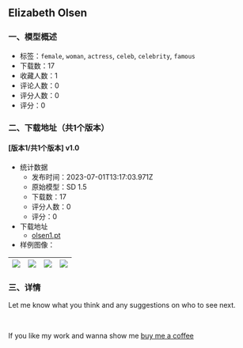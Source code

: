 ## Elizabeth Olsen
### 一、模型概述

- 标签：`female`, `woman`, `actress`, `celeb`, `celebrity`, `famous`
- 下载数：17
- 收藏人数：1
- 评论人数：0
- 评分人数：0
- 评分：0

### 二、下载地址（共1个版本）

#### [版本1/共1个版本] v1.0

- 统计数据
  - 发布时间：2023-07-01T13:17:03.971Z
  - 原始模型：SD 1.5
  - 下载数：17
  - 评分人数：0
  - 评分：0
- 下载地址
  - [olsen1.pt](https://civitai.com/api/download/models/106130)
- 样例图像：

| <img src="https://image.civitai.com/xG1nkqKTMzGDvpLrqFT7WA/1ef557c6-7b40-4134-a758-7c5c27fccf6a/width=450/1326413.jpeg" /> | <img src="https://image.civitai.com/xG1nkqKTMzGDvpLrqFT7WA/82b45188-012a-44d4-82b9-68299d71a3fe/width=450/1326411.jpeg" /> | <img src="https://image.civitai.com/xG1nkqKTMzGDvpLrqFT7WA/25aa3ffe-591a-4f42-8c8a-e54fa9c2c97c/width=450/1326412.jpeg" /> | <img src="https://image.civitai.com/xG1nkqKTMzGDvpLrqFT7WA/da8fe899-1fbb-4b49-8aa0-b60a4f0613a6/width=450/1326414.jpeg" /> |
| ---- | ---- | ---- | ---- |


### 三、详情
<p>Let me know what you think and any suggestions on who to see next.</p><p>‌</p><p>If you like my work and wanna show me <a target="_blank" rel="ugc" href="https://www.buymeacoffee.com/wtygfmfhfvb">buy me a coffee</a></p>